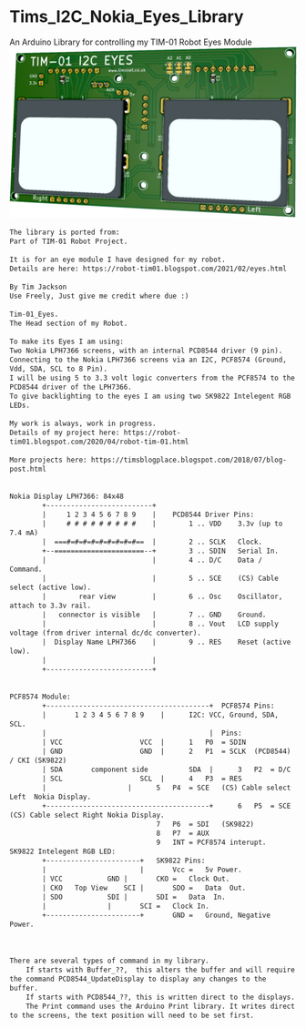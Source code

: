 # Tims_I2C_Nokia_Eyes_Library
An Arduino Library for controlling my TIM-01 Robot Eyes Module
<img src="https://github.com/Palingenesis/Tims_I2C_Nokia_Eyes_Library/blob/main/Images/TIM-01_Eyes_Front_Github.png" alt="Front">


	The library is ported from:
	Part of TIM-01 Robot Project.

	It is for an eye module I have designed for my robot.
	Details are here: https://robot-tim01.blogspot.com/2021/02/eyes.html
	
	By Tim Jackson
	Use Freely, Just give me credit where due :)

	Tim-01_Eyes.
	The Head section of my Robot.

	To make its Eyes I am using:
	Two Nokia LPH7366 screens, with an internal PCD8544 driver (9 pin).
	Connecting to the Nokia LPH7366 screens via an I2C, PCF8574 (Ground, Vdd, SDA, SCL to 8 Pin).
	I will be using 5 to 3.3 volt logic converters from the PCF8574 to the PCD8544 driver of the LPH7366.
	To give backlighting to the eyes I am using two SK9822 Intelegent RGB LEDs.

	My work is always, work in progress.
	Details of my project here: https://robot-tim01.blogspot.com/2020/04/robot-tim-01.html
	
	More projects here: https://timsblogplace.blogspot.com/2018/07/blog-post.html
	

	Nokia Display LPH7366: 84x48
			+--------------------------+
			|     1 2 3 4 5 6 7 8 9    |	PCD8544 Driver Pins:
			|     # # # # # # # # #    |		1 .. VDD	3.3v (up to 7.4 mA)
			|  ===#=#=#=#=#=#=#=#=#==  |		2 .. SCLK	Clock.
			+--======================--+		3 .. SDIN	Serial In.
			|                          |		4 .. D/C	Data / Command.
			|                          |		5 .. SCE	(CS) Cable select (active low).
			|        rear view         |		6 .. Osc	Oscillator, attach to 3.3v rail.
			|   connector is visible   |		7 .. GND	Ground.
			|                          |		8 .. Vout	LCD supply voltage (from driver internal dc/dc converter).
			|  Display Name LPH7366    |		9 .. RES	Reset (active low).
			|                          |
			+--------------------------+


	PCF8574 Module:
			+----------------------------------------+	PCF8574 Pins:
			|		1 2 3 4 5 6 7 8 9	 |		I2C: VCC, Ground, SDA, SCL.
			|                                   	 |	Pins:
			| VCC				    VCC  |		1	P0	= SDIN
			| GND				    GND	 |		2	P1	= SCLK	(PCD8544) / CKI (SK9822)
			| SDA	    component side   	    SDA	 |		3	P2	= D/C
			| SCL				    SCL	 |		4	P3	= RES
			|					 |		5	P4	= SCE	(CS) Cable select Left  Nokia Display.
			+----------------------------------------+		6	P5	= SCE	(CS) Cable select Right Nokia Display.
										7	P6	= SDI	(SK9822)
										8	P7	= AUX
										9	INT = PCF8574 interupt.
	SK9822 Intelegent RGB LED:
			+-----------------------+	SK9822 Pins:
			|                       |		Vcc	=	5v Power.
			| VCC		    GND |		CKO	=	Clock Out.	
			| CKO   Top View    SCI	|		SDO	=	Data  Out.	
			| SDO		    SDI	|		SDI	=	Data  In.	
			|		        |		SCI	=	Clock In.	
			+-----------------------+		GND	=	Ground, Negative Power.	



	There are several types of command in my library.
		If starts with Buffer_??,  this alters the buffer and will require the command PCD8544_UpdateDisplay to display any changes to the buffer.
		If starts with PCD8544_??, this is written direct to the displays.
		The Print command uses the Arduino Print library. It writes direct to the screens, the text position will need to be set first.
